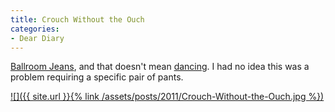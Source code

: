 ```yaml
---
title: Crouch Without the Ouch
categories:
- Dear Diary
---
```


[Ballroom Jeans](http://www.duluthtrading.com/store/duluth-ingenuity/gusseted-ballroom-jeans/gusseted-ballroom-jeans.aspx), and that doesn't mean [dancing](http://en.wikipedia.org/wiki/Ballroom_dancing).
I had no idea this was a problem requiring a specific pair of pants.

[![]({{ site.url }}{% link /assets/posts/2011/Crouch-Without-the-Ouch.jpg %})](http://thingelstad.com/s/crouch-without-the-ouch/crouch-without-the-ouch/img)
